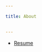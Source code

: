 ```yaml
---

title: About


---
```


* [Resume](https://github.com/yuqingliu19/Data-Studio-Projects/blob/master/Yuqing%20Liu.pdf)
